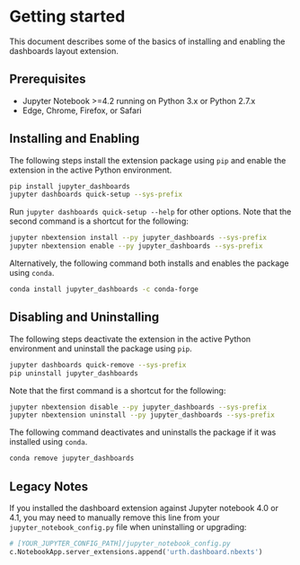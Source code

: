 # Getting started

This document describes some of the basics of installing and enabling the
dashboards layout extension.

## Prerequisites

* Jupyter Notebook >=4.2 running on Python 3.x or Python 2.7.x
* Edge, Chrome, Firefox, or Safari

## Installing and Enabling

The following steps install the extension package using `pip` and enable the
extension in the active Python environment.

```bash
pip install jupyter_dashboards
jupyter dashboards quick-setup --sys-prefix
```

Run `jupyter dashboards quick-setup --help` for other options. Note that the
second command is a shortcut for the following:

```bash
jupyter nbextension install --py jupyter_dashboards --sys-prefix
jupyter nbextension enable --py jupyter_dashboards --sys-prefix
```

Alternatively, the following command both installs and enables the package
using `conda`.

```bash
conda install jupyter_dashboards -c conda-forge
```

## Disabling and Uninstalling

The following steps deactivate the extension in the active Python environment
and uninstall the package using `pip`.

```bash
jupyter dashboards quick-remove --sys-prefix
pip uninstall jupyter_dashboards
```

Note that the first command is a shortcut for the following:

```bash
jupyter nbextension disable --py jupyter_dashboards --sys-prefix
jupyter nbextension uninstall --py jupyter_dashboards --sys-prefix
```

The following command deactivates and uninstalls the package if it was 
installed using `conda`.

```bash
conda remove jupyter_dashboards
```

## Legacy Notes

If you installed the dashboard extension against Jupyter notebook 4.0 or 4.1,
you may need to manually remove this line from your
`jupyter_notebook_config.py` file when uninstalling or upgrading:

```python
# [YOUR_JUPYTER_CONFIG_PATH]/jupyter_notebook_config.py
c.NotebookApp.server_extensions.append('urth.dashboard.nbexts')
```
